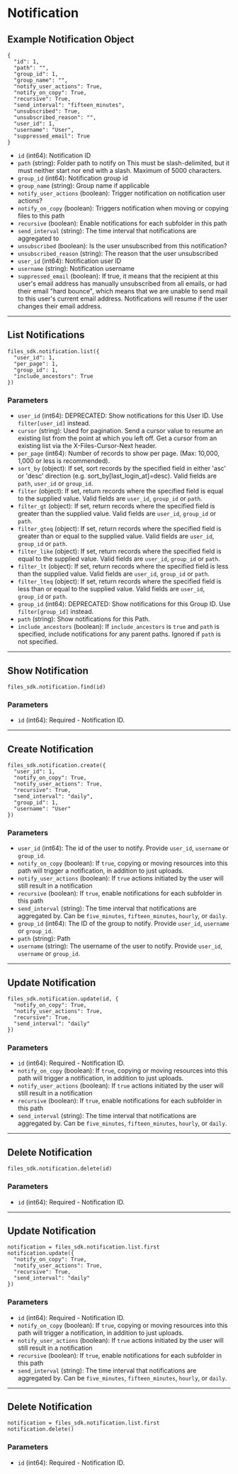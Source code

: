 # Notification

## Example Notification Object

```
{
  "id": 1,
  "path": "",
  "group_id": 1,
  "group_name": "",
  "notify_user_actions": True,
  "notify_on_copy": True,
  "recursive": True,
  "send_interval": "fifteen_minutes",
  "unsubscribed": True,
  "unsubscribed_reason": "",
  "user_id": 1,
  "username": "User",
  "suppressed_email": True
}
```

* `id` (int64): Notification ID
* `path` (string): Folder path to notify on This must be slash-delimited, but it must neither start nor end with a slash. Maximum of 5000 characters.
* `group_id` (int64): Notification group id
* `group_name` (string): Group name if applicable
* `notify_user_actions` (boolean): Trigger notification on notification user actions?
* `notify_on_copy` (boolean): Triggers notification when moving or copying files to this path
* `recursive` (boolean): Enable notifications for each subfolder in this path
* `send_interval` (string): The time interval that notifications are aggregated to
* `unsubscribed` (boolean): Is the user unsubscribed from this notification?
* `unsubscribed_reason` (string): The reason that the user unsubscribed
* `user_id` (int64): Notification user ID
* `username` (string): Notification username
* `suppressed_email` (boolean): If true, it means that the recipient at this user's email address has manually unsubscribed from all emails, or had their email "hard bounce", which means that we are unable to send mail to this user's current email address. Notifications will resume if the user changes their email address.


---

## List Notifications

```
files_sdk.notification.list({
  "user_id": 1,
  "per_page": 1,
  "group_id": 1,
  "include_ancestors": True
})
```

### Parameters

* `user_id` (int64): DEPRECATED: Show notifications for this User ID. Use `filter[user_id]` instead.
* `cursor` (string): Used for pagination.  Send a cursor value to resume an existing list from the point at which you left off.  Get a cursor from an existing list via the X-Files-Cursor-Next header.
* `per_page` (int64): Number of records to show per page.  (Max: 10,000, 1,000 or less is recommended).
* `sort_by` (object): If set, sort records by the specified field in either 'asc' or 'desc' direction (e.g. sort_by[last_login_at]=desc). Valid fields are `path`, `user_id` or `group_id`.
* `filter` (object): If set, return records where the specified field is equal to the supplied value. Valid fields are `user_id`, `group_id` or `path`.
* `filter_gt` (object): If set, return records where the specified field is greater than the supplied value. Valid fields are `user_id`, `group_id` or `path`.
* `filter_gteq` (object): If set, return records where the specified field is greater than or equal to the supplied value. Valid fields are `user_id`, `group_id` or `path`.
* `filter_like` (object): If set, return records where the specified field is equal to the supplied value. Valid fields are `user_id`, `group_id` or `path`.
* `filter_lt` (object): If set, return records where the specified field is less than the supplied value. Valid fields are `user_id`, `group_id` or `path`.
* `filter_lteq` (object): If set, return records where the specified field is less than or equal to the supplied value. Valid fields are `user_id`, `group_id` or `path`.
* `group_id` (int64): DEPRECATED: Show notifications for this Group ID. Use `filter[group_id]` instead.
* `path` (string): Show notifications for this Path.
* `include_ancestors` (boolean): If `include_ancestors` is `true` and `path` is specified, include notifications for any parent paths. Ignored if `path` is not specified.


---

## Show Notification

```
files_sdk.notification.find(id)
```

### Parameters

* `id` (int64): Required - Notification ID.


---

## Create Notification

```
files_sdk.notification.create({
  "user_id": 1,
  "notify_on_copy": True,
  "notify_user_actions": True,
  "recursive": True,
  "send_interval": "daily",
  "group_id": 1,
  "username": "User"
})
```

### Parameters

* `user_id` (int64): The id of the user to notify. Provide `user_id`, `username` or `group_id`.
* `notify_on_copy` (boolean): If `true`, copying or moving resources into this path will trigger a notification, in addition to just uploads.
* `notify_user_actions` (boolean): If `true` actions initiated by the user will still result in a notification
* `recursive` (boolean): If `true`, enable notifications for each subfolder in this path
* `send_interval` (string): The time interval that notifications are aggregated by.  Can be `five_minutes`, `fifteen_minutes`, `hourly`, or `daily`.
* `group_id` (int64): The ID of the group to notify.  Provide `user_id`, `username` or `group_id`.
* `path` (string): Path
* `username` (string): The username of the user to notify.  Provide `user_id`, `username` or `group_id`.


---

## Update Notification

```
files_sdk.notification.update(id, {
  "notify_on_copy": True,
  "notify_user_actions": True,
  "recursive": True,
  "send_interval": "daily"
})
```

### Parameters

* `id` (int64): Required - Notification ID.
* `notify_on_copy` (boolean): If `true`, copying or moving resources into this path will trigger a notification, in addition to just uploads.
* `notify_user_actions` (boolean): If `true` actions initiated by the user will still result in a notification
* `recursive` (boolean): If `true`, enable notifications for each subfolder in this path
* `send_interval` (string): The time interval that notifications are aggregated by.  Can be `five_minutes`, `fifteen_minutes`, `hourly`, or `daily`.


---

## Delete Notification

```
files_sdk.notification.delete(id)
```

### Parameters

* `id` (int64): Required - Notification ID.


---

## Update Notification

```
notification = files_sdk.notification.list.first
notification.update({
  "notify_on_copy": True,
  "notify_user_actions": True,
  "recursive": True,
  "send_interval": "daily"
})
```

### Parameters

* `id` (int64): Required - Notification ID.
* `notify_on_copy` (boolean): If `true`, copying or moving resources into this path will trigger a notification, in addition to just uploads.
* `notify_user_actions` (boolean): If `true` actions initiated by the user will still result in a notification
* `recursive` (boolean): If `true`, enable notifications for each subfolder in this path
* `send_interval` (string): The time interval that notifications are aggregated by.  Can be `five_minutes`, `fifteen_minutes`, `hourly`, or `daily`.


---

## Delete Notification

```
notification = files_sdk.notification.list.first
notification.delete()
```

### Parameters

* `id` (int64): Required - Notification ID.
